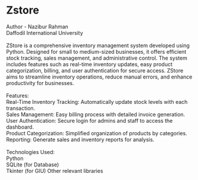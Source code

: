 # Zstore
Author - Nazibur Rahman
<br>
Daffodil International University
<br>
<br>
ZStore is a comprehensive inventory management system developed using Python. Designed for small to medium-sized businesses, it offers efficient stock tracking, sales management, and administrative control. The system includes features such as real-time inventory updates, easy product categorization, billing, and user authentication for secure access. ZStore aims to streamline inventory operations, reduce manual errors, and enhance productivity for businesses.
<br>
<br>
Features:
<br>
Real-Time Inventory Tracking: Automatically update stock levels with each transaction.
<br>
Sales Management: Easy billing process with detailed invoice generation.
<br>
User Authentication: Secure login for admins and staff to access the dashboard.
<br>
Product Categorization: Simplified organization of products by categories.
<br>
Reporting: Generate sales and inventory reports for analysis.
<br>
<br>
Technologies Used:
<br>
Python
<br>
SQLite (for Database)
<br>
Tkinter (for GIU)
Other relevant libraries

